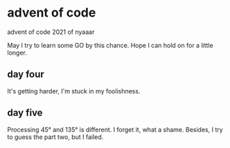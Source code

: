 # advent of code

advent of code 2021 of nyaaar

May I try to learn some GO by this chance. Hope I can hold on for a little longer.

## day four

It's getting harder, I'm stuck in my foolishness.

## day five
Processing 45° and 135° is different. I forget it, what a shame. Besides, I try to guess the part two, but I failed.